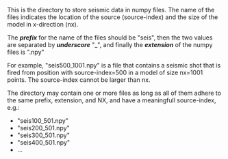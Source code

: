 This is the directory to store seismic data in numpy files. The name of the files indicates the location of the source (source-index) and the size of the model in x-direction (nx).

The ***prefix*** for the name of the files should be "seis", then the two values are separated by ***underscore*** "\_", and finally the ***extension*** of the numpy files is ".npy"

For example, "seis500\_1001.npy" is a file that contains a seismic shot that is fired from position with source-index=500 in a model of size nx=1001 points. The source-index cannot be larger than nx.

The directory may contain one or more files as long as all of them adhere to the same prefix, extension, and NX, and have a meaningfull source-index, e.g.:
 - "seis100\_501.npy"
 - "seis200\_501.npy"
 - "seis300\_501.npy"
 - "seis400\_501.npy"
 - ...
